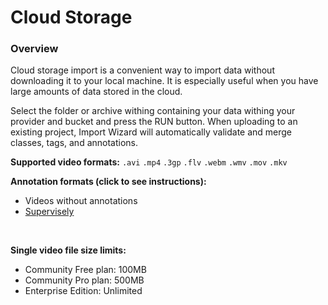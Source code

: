 # Cloud Storage

### Overview

Cloud storage import is a convenient way to import data without downloading it to your local machine. It is especially useful when you have large amounts of data stored in the cloud.

Select the folder or archive withing containing your data withing your provider and bucket and press the RUN button.
When uploading to an existing project, Import Wizard will automatically validate and merge classes, tags, and annotations.

**Supported video formats:** `.avi` `.mp4` `.3gp` `.flv` `.webm` `.wmv` `.mov` `.mkv`

**Annotation formats (click to see instructions):**

- Videos without annotations
- [Supervisely]()

<br>

**Single video file size limits:**

- Community Free plan: 100MB
- Community Pro plan: 500MB
- Enterprise Edition: Unlimited

